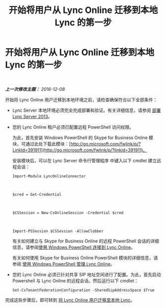 ﻿---
title: 开始将用户从 Lync Online 迁移到本地 Lync 的第一步
TOCTitle: 开始将用户从 Lync Online 迁移到本地 Lync 的第一步
ms:assetid: 98245b04-ded4-4186-8da3-ba1c554b5c39
ms:mtpsurl: https://technet.microsoft.com/zh-cn/library/Dn689118(v=OCS.15)
ms:contentKeyID: 62247374
ms.date: 06/02/2017
mtps_version: v=OCS.15
ms.translationtype: HT
---

# 开始将用户从 Lync Online 迁移到本地 Lync 的第一步

 

_**上一次修改主题：** 2016-12-08_

开始将 Lync Online 用户迁移到本地环境之前，请检查确保符合以下全部条件：

  - Lync Server 本地环境必须完全完成部署和验证。有关详细信息，请参阅 [部署 Lync Server 2013](lync-server-2013-deploying-lync-server.md)。

  - 您的 Lync Online 租户必须已配置远程 PowerShell 访问权限。
    
    为此，首先安装 Windows PowerShell 的 Skype for Business Online 模块，可通过此处下载此模块：[http://go.microsoft.com/fwlink/p/?LinkId=391911](http://go.microsoft.com/fwlink/p/?linkid=391911)。
    
    安装模块后，可以在 Lync Server 命令行管理程序 中键入以下 cmdlet 建立远程会话：
    
        Import-Module LyncOnlineConnector

       &nbsp;
    
        $cred = Get-Credential

       &nbsp;
    
        $CSSession = New-CsOnlineSession -Credential $cred

       &nbsp;
    
        Import-PSSession $CSSession -AllowClobber
    
    有关如何建立与 Skype for Business Online 的远程 PowerShell 会话的详细信息，请参阅[使用 Windows PowerShell 连接到 Lync Online](https://docs.microsoft.com/en-us/SkypeForBusiness/set-up-your-computer-for-windows-powershell/set-up-your-computer-for-windows-powershell)。
    
    有关如何使用 Skype for Business Online PowerShell 模块的详细信息，请参阅 [使用 Windows PowerShell 管理 Lync Online](skype-for-business-online-using-windows-powershell-to-manage-your-tenant.md)。

  - 您的 Lync Online 必须已针对共享 SIP 地址空间进行了配置。为此，首先启动 Powershell 与 Lync Online 的远程会话。然后运行以下 cmdlet：
    
        Set-CsTenantFederationConfiguration -SharedSipAddressSpace $True

完成这些步骤后，即可转到 [将 Lync Online 用户迁移至本地 Lync](lync-server-2013-migrating-lync-online-users-to-lync-on-premises.md)。

